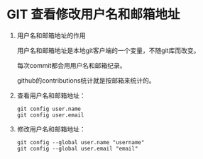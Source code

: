 # GIT 查看修改用户名和邮箱地址

1. 用户名和邮箱地址的作用

   用户名和邮箱地址是本地git客户端的一个变量，不随git库而改变。

   每次commit都会用用户名和邮箱纪录。

   github的contributions统计就是按邮箱来统计的。

2. 查看用户名和邮箱地址：

   ~~~git
   git config user.name
   git config user.email
   ~~~

3. 修改用户名和邮箱地址：

   ~~~
   git config --global user.name "username"
   git config --global user.email "email"
   ~~~

   

